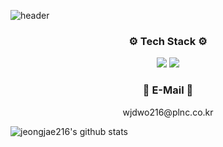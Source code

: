 ![header](https://capsule-render.vercel.app/api?type=cylinder&color=112233&height=100&section=header&text=Welcome%20To%20LJJ's%20Github&fontColor=ffffff&fontSize=30&animation=fadeIn&fontAlignY=55)

<h3 align="center"><b>⚙︎ Tech Stack ⚙︎</b></h3>
<p align="center">
<img src="https://img.shields.io/badge/Swift-F05138?style=for-the-badge&logo=Swift&logoColor=white">
<img src="https://img.shields.io/badge/github-181717?style=for-the-badge&logo=github&logoColor=white">

<h3 align="center"><b>📧 E-Mail 📧</b></h3>
<p align="center">
wjdwo216@plnc.co.kr

![jeongjae216's github stats](https://github-readme-stats.vercel.app/api?username=아이디&show_icons=true)
